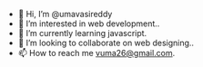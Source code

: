 - 👋 Hi, I’m @umavasireddy
- 👀 I’m interested in web development..
- 🌱 I’m currently learning javascript.
- 💞️ I’m looking to collaborate on web designing..
- 📫 How to reach me vuma26@gmail.com.

<!---
umavasireddy/umavasireddy is a ✨ special ✨ repository because its `README.md` (this file) appears on your GitHub profile.
You can click the Preview link to take a look at your changes.
--->
